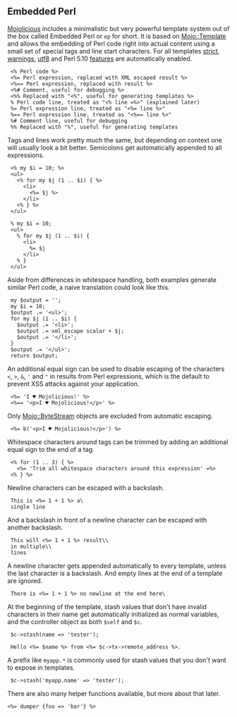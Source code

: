## Embedded Perl

[Mojolicious](https://metacpan.org/pod/Mojolicious) includes a minimalistic but very powerful template system out of
the box called Embedded Perl or `ep` for short. It is based on
[Mojo::Template](https://metacpan.org/pod/Mojo::Template) and allows the embedding of Perl code right into actual
content using a small set of special tags and line start characters. For all
templates [strict](https://metacpan.org/pod/strict), [warnings](https://metacpan.org/pod/warnings), [utf8](https://metacpan.org/pod/utf8) and Perl 5.10 [features](https://metacpan.org/pod/feature) are
automatically enabled.

     <% Perl code %>
     <%= Perl expression, replaced with XML escaped result %>
     <%== Perl expression, replaced with result %>
     <%# Comment, useful for debugging %>
     <%% Replaced with "<%", useful for generating templates %>
     % Perl code line, treated as "<% line =%>" (explained later)
     %= Perl expression line, treated as "<%= line %>"
     %== Perl expression line, treated as "<%== line %>"
     %# Comment line, useful for debugging
     %% Replaced with "%", useful for generating templates
    

Tags and lines work pretty much the same, but depending on context one will
usually look a bit better. Semicolons get automatically appended to all
expressions.

     <% my $i = 10; %>
     <ul>
       <% for my $j (1 .. $i) { %>
         <li>
           <%= $j %>
         </li>
       <% } %>
     </ul>
    
     % my $i = 10;
     <ul>
       % for my $j (1 .. $i) {
         <li>
           %= $j
         </li>
       % }
     </ul>
    

Aside from differences in whitespace handling, both examples generate similar
Perl code, a naive translation could look like this.

     my $output = '';
     my $i = 10;
     $output .= '<ul>';
     for my $j (1 .. $i) {
       $output .= '<li>';
       $output .= xml_escape scalar + $j;
       $output .= '</li>';
     }
     $output .= '</ul>';
     return $output;
    

An additional equal sign can be used to disable escaping of the characters
`<`, `>`, `&`, `'` and `"` in results from Perl expressions, which
is the default to prevent XSS attacks against your application.

     <%= 'I ♥ Mojolicious!' %>
     <%== '<p>I ♥ Mojolicious!</p>' %>
    

Only [Mojo::ByteStream](https://metacpan.org/pod/Mojo::ByteStream) objects are excluded from automatic escaping.

     <%= b('<p>I ♥ Mojolicious!</p>') %>
    

Whitespace characters around tags can be trimmed by adding an additional equal
sign to the end of a tag.

     <% for (1 .. 3) { %>
       <%= 'Trim all whitespace characters around this expression' =%>
     <% } %>
    

Newline characters can be escaped with a backslash.

     This is <%= 1 + 1 %> a\
     single line
    

And a backslash in front of a newline character can be escaped with another
backslash.

     This will <%= 1 + 1 %> result\\
     in multiple\\
     lines
    

A newline character gets appended automatically to every template, unless the
last character is a backslash. And empty lines at the end of a template are
ignored.

     There is <%= 1 + 1 %> no newline at the end here\
    

At the beginning of the template, stash values that don't have invalid
characters in their name get automatically initialized as normal variables, and
the controller object as both `$self` and `$c`.

     $c->stash(name => 'tester');
    
     Hello <%= $name %> from <%= $c->tx->remote_address %>.
    

A prefix like `myapp.*` is commonly used for stash values that you don't want
to expose in templates.

     $c->stash('myapp.name' => 'tester');
    

There are also many helper functions available, but more about that later.

    <%= dumper {foo => 'bar'} %>

